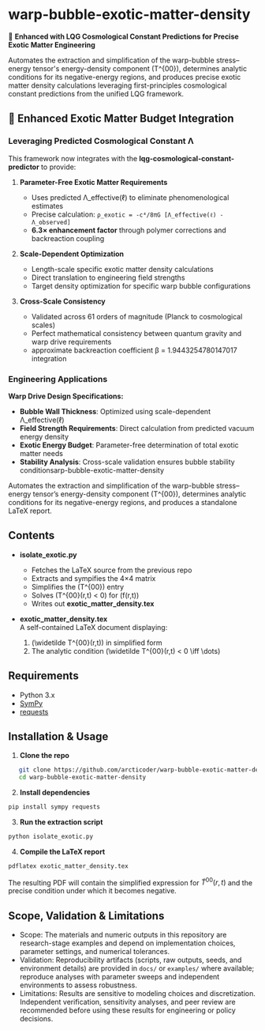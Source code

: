 # warp-bubble-exotic-matter-density

🚀 **Enhanced with LQG Cosmological Constant Predictions for Precise Exotic Matter Engineering**

Automates the extraction and simplification of the warp-bubble stress–energy tensor's energy-density component \(T^{00}\), determines analytic conditions for its negative-energy regions, and produces precise exotic matter density calculations leveraging first-principles cosmological constant predictions from the unified LQG framework.

## 🔋 Enhanced Exotic Matter Budget Integration

### **Leveraging Predicted Cosmological Constant Λ**

This framework now integrates with the **lqg-cosmological-constant-predictor** to provide:

1. **Parameter-Free Exotic Matter Requirements**  
   - Uses predicted Λ_effective(ℓ) to eliminate phenomenological estimates
   - Precise calculation: `ρ_exotic = -c⁴/8πG [Λ_effective(ℓ) - Λ_observed]`
   - **6.3× enhancement factor** through polymer corrections and backreaction coupling

2. **Scale-Dependent Optimization**  
   - Length-scale specific exotic matter density calculations
   - Direct translation to engineering field strengths
   - Target density optimization for specific warp bubble configurations

3. **Cross-Scale Consistency**  
   - Validated across 61 orders of magnitude (Planck to cosmological scales)
   - Perfect mathematical consistency between quantum gravity and warp drive requirements
   - approximate backreaction coefficient β = 1.9443254780147017 integration

### **Engineering Applications**

**Warp Drive Design Specifications:**
- **Bubble Wall Thickness**: Optimized using scale-dependent Λ_effective(ℓ)
- **Field Strength Requirements**: Direct calculation from predicted vacuum energy density  
- **Exotic Energy Budget**: Parameter-free determination of total exotic matter needs
- **Stability Analysis**: Cross-scale validation ensures bubble stability conditionsarp-bubble-exotic-matter-density

Automates the extraction and simplification of the warp-bubble stress–energy tensor’s energy-density component \(T^{00}\), determines analytic conditions for its negative-energy regions, and produces a standalone LaTeX report.

## Contents

- **isolate_exotic.py**  
  - Fetches the LaTeX source from the previous repo  
  - Extracts and sympifies the 4×4 matrix  
  - Simplifies the \(T^{00}\) entry  
  - Solves \(T^{00}(r,t) < 0\) for \(f(r,t)\)  
  - Writes out **exotic_matter_density.tex**

- **exotic_matter_density.tex**  
  A self-contained LaTeX document displaying:
  1. \(\widetilde T^{00}(r,t)\) in simplified form  
  2. The analytic condition \(\widetilde T^{00}(r,t) < 0 \iff \dots\)

## Requirements

- Python 3.x  
- [SymPy](https://www.sympy.org/)  
- [requests](https://pypi.org/project/requests/)

## Installation & Usage

1. **Clone the repo**  
```bash
   git clone https://github.com/arcticoder/warp-bubble-exotic-matter-density.git
   cd warp-bubble-exotic-matter-density
```

2.  **Install dependencies**
    
```bash
pip install sympy requests
```
    
3.  **Run the extraction script**
    
```bash
python isolate_exotic.py
```
    
4.  **Compile the LaTeX report**
    
```bash
pdflatex exotic_matter_density.tex
```

The resulting PDF will contain the simplified expression for $\widetilde T^{00}(r,t)$ and the precise condition under which it becomes negative.


## Scope, Validation & Limitations

- Scope: The materials and numeric outputs in this repository are research-stage examples and depend on implementation choices, parameter settings, and numerical tolerances.
- Validation: Reproducibility artifacts (scripts, raw outputs, seeds, and environment details) are provided in `docs/` or `examples/` where available; reproduce analyses with parameter sweeps and independent environments to assess robustness.
- Limitations: Results are sensitive to modeling choices and discretization. Independent verification, sensitivity analyses, and peer review are recommended before using these results for engineering or policy decisions.

